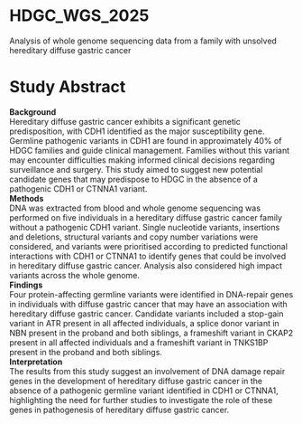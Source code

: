 # HDGC_WGS_2025
Analysis of whole genome sequencing data from a family with unsolved hereditary diffuse gastric cancer

# Study Abstract
**Background**  
Hereditary diffuse gastric cancer exhibits a significant genetic predisposition, with CDH1 identified as the major susceptibility gene. Germline pathogenic variants in CDH1 are found in approximately 40% of HDGC families and guide clinical management. Families without this variant may encounter difficulties making informed clinical decisions regarding surveillance and surgery. This study aimed to suggest new potential candidate genes that may predispose to HDGC in the absence of a pathogenic CDH1 or CTNNA1 variant.  
**Methods**   
DNA was extracted from blood and whole genome sequencing was performed on five individuals in a hereditary diffuse gastric cancer family without a pathogenic CDH1 variant. Single nucleotide variants, insertions and deletions, structural variants and copy number variations were considered, and variants were prioritised according to predicted functional interactions with CDH1 or CTNNA1 to identify genes that could be involved in hereditary diffuse gastric cancer. Analysis also considered high impact variants across the whole genome.    
**Findings**  
Four protein-affecting germline variants were identified in DNA-repair genes in individuals with diffuse gastric cancer that may have an association with hereditary diffuse gastric cancer. Candidate variants included a stop-gain variant in ATR present in all affected individuals, a splice donor variant in NBN present in the proband and both siblings, a frameshift variant in CKAP2 present in all affected individuals and a frameshift variant in TNKS1BP present in the proband and both siblings.   
**Interpretation**  
The results from this study suggest an involvement of DNA damage repair genes in the development of hereditary diffuse gastric cancer in the absence of a pathogenic germline variant identified in CDH1 or CTNNA1, highlighting the need for further studies to investigate the role of these genes in pathogenesis of hereditary diffuse gastric cancer. 
